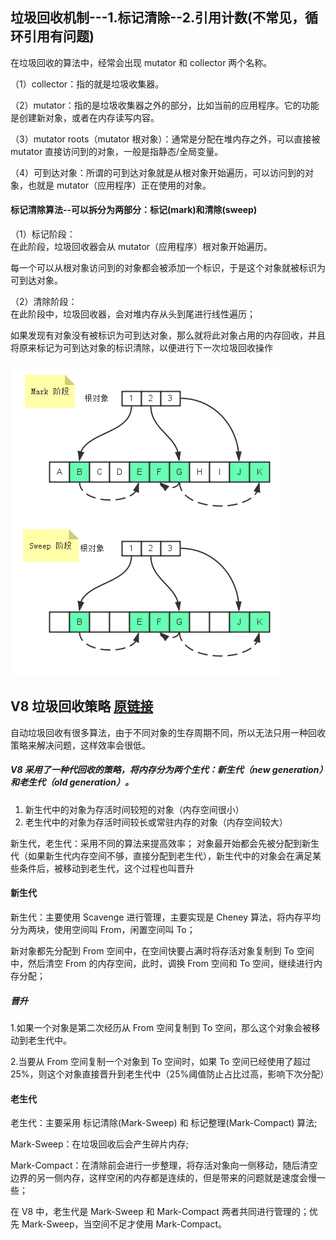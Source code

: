 ## 垃圾回收机制---1.标记清除--2.引用计数(不常见，循环引用有问题)

在垃圾回收的算法中，经常会出现 mutator 和 collector 两个名称。

（1）collector：指的就是垃圾收集器。

（2）mutator：指的是垃圾收集器之外的部分，比如当前的应用程序。它的功能是创建新对象，或者在内存读写内容。

（3）mutator roots（mutator 根对象）：通常是分配在堆内存之外，可以直接被 mutator 直接访问到的对象，一般是指静态/全局变量。

（4）可到达对象：所谓的可到达对象就是从根对象开始遍历，可以访问到的对象，也就是 mutator（应用程序）正在使用的对象。

#### 标记清除算法--可以拆分为两部分：标记(mark)和清除(sweep)

（1）标记阶段：  
在此阶段，垃圾回收器会从 mutator（应用程序）根对象开始遍历。

每一个可以从根对象访问到的对象都会被添加一个标识，于是这个对象就被标识为可到达对象。

（2）清除阶段：  
在此阶段中，垃圾回收器，会对堆内存从头到尾进行线性遍历；

如果发现有对象没有被标识为可到达对象，那么就将此对象占用的内存回收，并且将原来标记为可到达对象的标识清除，以便进行下一次垃圾回收操作

![垃圾回收流程](./img/collector.png)

## V8 垃圾回收策略 [原链接](https://mp.weixin.qq.com/s/ESEogtcywtog26nXhnsCDA)

自动垃圾回收有很多算法，由于不同对象的生存周期不同，所以无法只用一种回收策略来解决问题，这样效率会很低。

##### V8 采用了一种代回收的策略，将内存分为两个生代：新生代（new generation）和老生代（old generation）。

1. 新生代中的对象为存活时间较短的对象（内存空间很小）
2. 老生代中的对象为存活时间较长或常驻内存的对象（内存空间较大）

新生代，老生代：采用不同的算法来提高效率；
对象最开始都会先被分配到新生代（如果新生代内存空间不够，直接分配到老生代），新生代中的对象会在满足某些条件后，被移动到老生代，这个过程也叫晋升

#### 新生代

新生代：主要使用 Scavenge 进行管理，主要实现是 Cheney 算法，将内存平均分为两块，使用空间叫 From，闲置空间叫 To；

新对象都先分配到 From 空间中，在空间快要占满时将存活对象复制到 To 空间中，然后清空 From 的内存空间，此时，调换 From 空间和 To 空间，继续进行内存分配；

##### 晋升

1.如果一个对象是第二次经历从 From 空间复制到 To 空间，那么这个对象会被移动到老生代中。

2.当要从 From 空间复制一个对象到 To 空间时，如果 To 空间已经使用了超过 25%，则这个对象直接晋升到老生代中（25%阈值防止占比过高，影响下次分配）

#### 老生代

老生代：主要采用 标记清除(Mark-Sweep) 和 标记整理(Mark-Compact) 算法;

Mark-Sweep：在垃圾回收后会产生碎片内存;

Mark-Compact：在清除前会进行一步整理，将存活对象向一侧移动，随后清空边界的另一侧内存，这样空闲的内存都是连续的，但是带来的问题就是速度会慢一些；

在 V8 中，老生代是 Mark-Sweep 和 Mark-Compact 两者共同进行管理的；优先 Mark-Sweep，当空间不足才使用 Mark-Compact。
